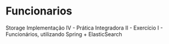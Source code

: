 # Funcionarios
Storage Implementação IV - Prática  Integradora II - Exercício I - Funcionários, utilizando Spring + ElasticSearch
